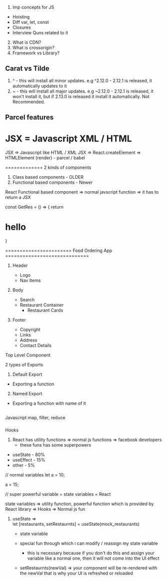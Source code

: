 1. Imp concepts for JS

- Hoisting
- Diff var, let, const
- Closures
- Interview Quns related to it

2. What is CDN?
3. What is crossorigin?
4. Framework vs Library?

## Carat vs Tilde

1. ^ - this will install all minor updates. e.g ^2.12.0 - 2.12.1 is released, it automatically updates to it
2. ~ - this will install all major updates. e.g ~2.12.0 - 2.12.1 is released, it won't install it, but if 2.13.0 is released it install it automatically. Not Recommended.

## Parcel features

# JSX = Javascript XML / HTML

JSX => Javascript like HTML / XML
JSX => React.createElement => HTMLElement (render) - parcel / babel

=============
2 kinds of components

1. Class based components - OLDER
2. Functional based components - Newer

React Functional based component => normal javscript function => it has to return a JSX

const GetRes = () => {
return <h1>hello</h1>
}

======================= Food Ordering App =============================

1. Header

   - Logo
   - Nav Items

2. Body

   - Search
   - Restaurant Container
     - Restaurant Cards

3. Footer
   - Copyright
   - Links
   - Address
   - Contact Details

Top Level Component

2 types of Exports

1. Default Export

- Exporting a function

2. Named Export

- Exporting a function with name of it


## 
Javascript 
map, filter, reduce

### 

Hooks 
1. React has utility functions => normal js functions => facebook developers
   - these funs has some superpowers 
- useState - 80%
- useEffect - 15% 
- other - 5%


// normal variables
let a = 10; 

a = 15;

// super powerful variable = state variables = React

state variables => utility function, powerful function which is provided by React library => Hooks => Normal js fun

1. useState =>  
let [restaurants, setRestaurnts] = useState(mock_restaurants)
   - state variable 
   - special fun through which i can modify / reassign my state variable 
      - this is necessary because if you don't do this and assign your variable like a normal one, then it will not come into the UI effect

   - setRestaurnts(newVal) => your component will be re-rendered with the newVal that is why your UI is refreshed or reloaded 

   







